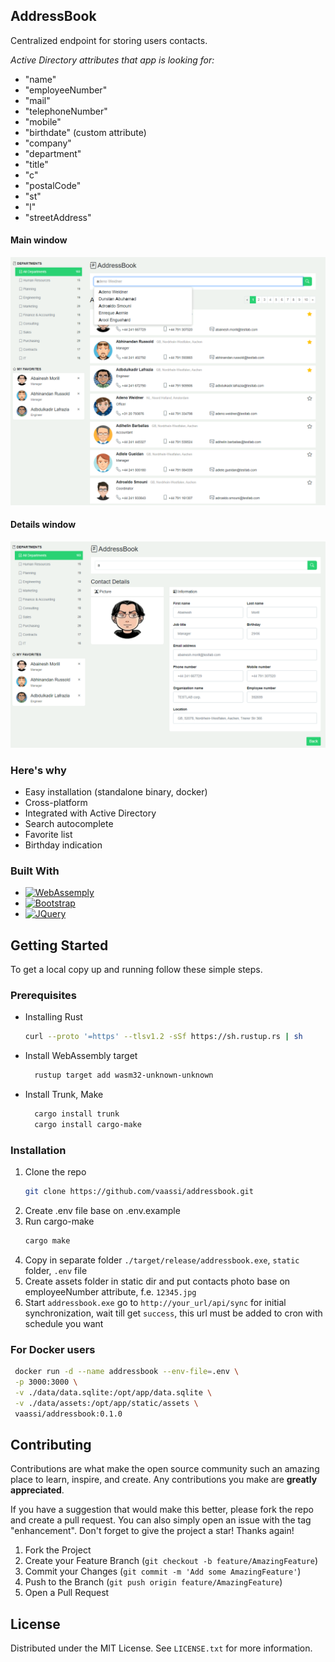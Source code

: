 <!-- ABOUT THE PROJECT -->
## AddressBook
Centralized endpoint for storing users contacts.

_Active Directory attributes that app is looking for:_
* "name"
* "employeeNumber"
* "mail"
* "telephoneNumber"
* "mobile"
* "birthdate" (custom attribute)
* "company"
* "department"
* "title"
* "c"
* "postalCode"
* "st"
* "l"
* "streetAddress"

#### Main window
![AddressBook][product-screenshot-1]
#### Details window
![AddressBook][product-screenshot-2]

### Here's why
* Easy installation (standalone binary, docker)
* Cross-platform
* Integrated with Active Directory
* Search autocomplete
* Favorite list
* Birthday indication

### Built With
* [![WebAssemply][WebAssembly.com]][WebAssembly-url]
* [![Bootstrap][Bootstrap.com]][Bootstrap-url]
* [![JQuery][JQuery.com]][JQuery-url]

<!-- GETTING STARTED -->
## Getting Started
To get a local copy up and running follow these simple steps.

### Prerequisites
* Installing Rust
  ```sh
  curl --proto '=https' --tlsv1.2 -sSf https://sh.rustup.rs | sh
  ```
* Install WebAssembly target
  ```sh
    rustup target add wasm32-unknown-unknown
  ```
* Install Trunk, Make
  ```sh
    cargo install trunk
    cargo install cargo-make
  ```

### Installation
1. Clone the repo
   ```sh
   git clone https://github.com/vaassi/addressbook.git
   ```
2. Create .env file base on .env.example
3. Run cargo-make
   ```sh
   cargo make
   ```
4. Copy in separate folder `./target/release/addressbook.exe`, `static` folder, `.env` file
5. Create assets folder in static dir and put contacts photo base on employeeNumber attribute, f.e. `12345.jpg`
6. Start `addressbook.exe` go to `http://your_url/api/sync` for initial synchronization, wait till get `success`,
this url must be added to cron with schedule you want

### For Docker users
   ```sh
    docker run -d --name addressbook --env-file=.env \
    -p 3000:3000 \
    -v ./data/data.sqlite:/opt/app/data.sqlite \
    -v ./data/assets:/opt/app/static/assets \
    vaassi/addressbook:0.1.0
   ```

<!-- CONTRIBUTING -->
## Contributing
Contributions are what make the open source community such an amazing place to learn, inspire, and create. Any contributions you make are **greatly appreciated**.

If you have a suggestion that would make this better, please fork the repo and create a pull request. You can also simply open an issue with the tag "enhancement".
Don't forget to give the project a star! Thanks again!

1. Fork the Project
2. Create your Feature Branch (`git checkout -b feature/AmazingFeature`)
3. Commit your Changes (`git commit -m 'Add some AmazingFeature'`)
4. Push to the Branch (`git push origin feature/AmazingFeature`)
5. Open a Pull Request

<!-- LICENSE -->
## License
Distributed under the MIT License. See `LICENSE.txt` for more information.

<!-- MARKDOWN LINKS & IMAGES -->
<!-- https://www.markdownguide.org/basic-syntax/#reference-style-links -->
[product-screenshot-1]: screenshots/screenshot_1.png
[product-screenshot-2]: screenshots/screenshot_2.png

[WebAssembly.com]: https://img.shields.io/badge/webassembly-654FF0?style=for-the-badge&logo=webassembly&logoColor=white
[WebAssembly-url]: https://webassembly.org
[Bootstrap.com]: https://img.shields.io/badge/Bootstrap-563D7C?style=for-the-badge&logo=bootstrap&logoColor=white
[Bootstrap-url]: https://getbootstrap.com
[JQuery.com]: https://img.shields.io/badge/jQuery-0769AD?style=for-the-badge&logo=jquery&logoColor=white
[JQuery-url]: https://jquery.com
